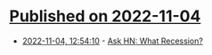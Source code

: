 # [Published on 2022-11-04](index.md)

* [2022-11-04, 12:54:10](https://news.ycombinator.com/item?id=33465760) - [Ask HN: What Recession?](https://news.ycombinator.com/item?id=33465760)
